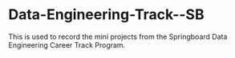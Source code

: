 # Data-Engineering-Track--SB

This is used to record the mini projects from the Springboard Data Engineering Career Track Program.

